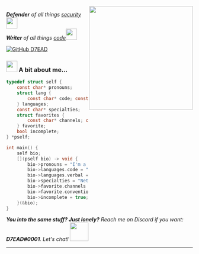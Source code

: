 <img align='right' src="https://media1.giphy.com/media/gdYjehWJBCApmOEeCp/giphy.gif?cid=ecf05e472qv4nveqwob809s0hwc9zcpktawc2tj2w7dstb4u&rid=giphy.gif" width="280">
<p><em><b>Defender</b> of all things <a href="https://www.google.com/search?q=define+cybersecurity">security</a><img src="https://media2.giphy.com/media/J5B00esp0BoiCrqdCe/giphy.gif?cid=ecf05e47eerjc3i3ed65p91r3yidvlwdtvb9u298dlo1dyty&rid=giphy.gif" width="30"></br><b>Writer</b> of all things <a href="https://www.google.com/search?q=define+code">code</a><img src="https://media1.giphy.com/media/hsDkitC0kWA60R5VEU/giphy.gif?cid=ecf05e47y2ih2fkt6oeehzgjm7sru42s8l9a33evle5z6aoq&rid=giphy.gif" width="30"></em></p>

[![GitHub D7EAD](https://img.shields.io/github/followers/D7EAD?label=follow&style=social)](https://github.com/D7EAD)


### <img src="https://media0.giphy.com/media/dyX9ixfxMpOUGawfdK/giphy.gif?cid=ecf05e47qddbqvanfr3e9smkzufp1u9vi4zu2ta2evl4isbu&rid=giphy.gif" width="30"> A bit about me...

```c
typedef struct self {
	const char* pronouns;
	struct lang {
		const char* code; const char* verbal;
	} languages;
	const char* specialties;
	struct favorites {
		const char* channels; const char* conventions;
	} favorite;
	bool incomplete;
} *pself;

int main() {
	self bio;
	[](pself bio) -> void {
		bio->pronouns = "I'm a guy";
		bio->languages.code = "C, C++, Python";
		bio->languages.verbal = "Russian:some, Spanish:some, English:fluent";
		bio->specialties = "Networking, cybersecurity, programming";
		bio->favorite.channels = "PwnFunction, Networking Chuck, liveOverflow";
		bio->favorite.conventions = "DEFCON (non-SafeMode)";
		bio->incomplete = true;
	}(&bio);
}
```

<em><b>You into the same stuff? Just lonely?</b> Reach me on Discord if you want: <b>D7EAD#0001</b>. Let's chat! </em> <img src="https://media1.giphy.com/media/lo4Rb0bkHuH1V8dbvY/giphy.gif?cid=ecf05e47atcxqpdeavvp4nsxu0aayofdslnfkwutxcdml3f3&rid=giphy.gif" width="50"> 

---
